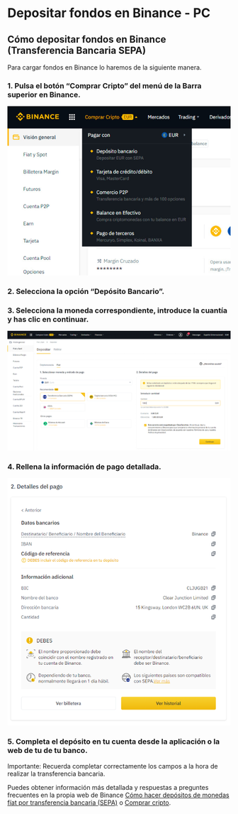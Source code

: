 # Depositar fondos en Binance - PC

## Cómo depositar fondos en Binance \(Transferencia Bancaria SEPA\)

Para cargar fondos en Binance lo haremos de la siguiente manera.



### 1. Pulsa el botón “Comprar Cripto” del menú de la Barra superior en Binance.



![](../../../.gitbook/assets/binance_comprar_cripto.jpg)

### 

### 2. Selecciona la opción “Depósito Bancario”.



### 3. Selecciona la moneda correspondiente, introduce la cuantía y has clic en continuar.

![](../../../.gitbook/assets/8.png)

### 4. Rellena la información de pago detallada.

![](../../../.gitbook/assets/binance_trans_2.png)

### 

### 5. Completa el depósito en tu cuenta desde la aplicación o la web de tu de tu banco.

Importante: Recuerda completar correctamente los campos a la hora de realizar la transferencia bancaria.

Puedes obtener información más detallada y respuestas a preguntes frecuentes en la propia web de Binance [Cómo hacer depósitos de monedas fíat por transferencia bancaria \(SEPA\)](https://www.binance.com/es/support/faq/e117b4c063534e5f93b735b980575000) o [Comprar cripto](https://www.binance.com/es/support/faq/c-66?navId=75).



